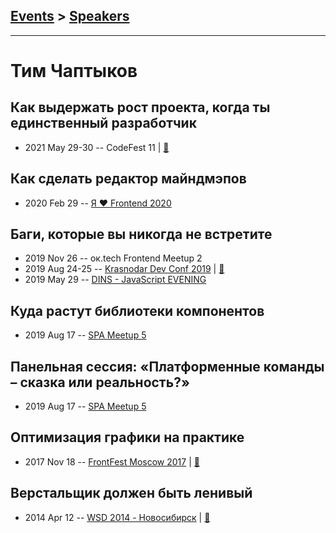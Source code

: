 ## [Events](../README.md) > [Speakers](../speakers.md)
---

# Тим Чаптыков

## Как выдержать рост проекта, когда ты единственный разработчик
- 2021 May 29-30 -- CodeFest 11  | [:notebook:](https://disk.yandex.ru/d/VuYZA0MWWLr9Lg)  
## Как сделать редактор майндмэпов
- 2020 Feb 29 -- [Я ❤ Frontend 2020](https://youtu.be/Pl1Gw14pS2I)    
## Баги, которые вы никогда не встретите
- 2019 Nov 26 -- ок.tech Frontend Meetup 2    
- 2019 Aug 24-25 -- [Krasnodar Dev Conf 2019](https://youtu.be/zI0nHkzwP_Q)  | [:notebook:](https://yadi.sk/i/2udmniEYKSKhig)  
- 2019 May 29 -- [DINS - JavaScript EVENING](https://www.youtube.com/watch?v=3KJpyGoElQQ)    
## Куда растут библиотеки компонентов
- 2019 Aug 17 -- [SPA Meetup 5](https://www.youtube.com/watch?v=1utWz-CYiLU)    
## Панельная сессия: «Платформенные команды – сказка или реальность?»
- 2019 Aug 17 -- [SPA Meetup 5](https://www.youtube.com/watch?v=mEpwFo4R43w)    
## Оптимизация графики на практике
- 2017 Nov 18 -- [FrontFest Moscow 2017](https://youtu.be/wexOXAflVX0)  | [:notebook:](https://speakerdeck.com/frontfest/tim-chaptykov)  
## Верстальщик должен быть ленивый
- 2014 Apr 12 -- [WSD 2014 - Новосибирск](https://www.youtube.com/watch?v=3pm5plUYZac)  | [:notebook:](https://wsd.events/2014/04/12/pres/lazy-coder/)  
